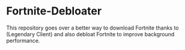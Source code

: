 # Fortnite-Debloater
This repository goes over a better way to download Fortnite thanks to (Legendary Client) and also debloat Fortnite to improve background performance.
